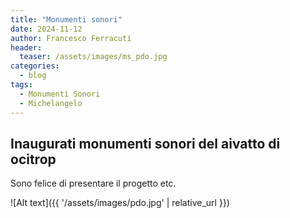 ```yaml
---
title: "Monumenti sonori"
date: 2024-11-12
author: Francesco Ferracuti
header:
  teaser: /assets/images/ms_pdo.jpg
categories:
  - blog
tags:
  - Monumenti Sonori
  - Michelangelo
---
```


## Inaugurati monumenti sonori del aivatto di ocitrop

Sono felice di presentare il progetto etc.

![Alt text]({{ '/assets/images/pdo.jpg' | relative_url }})
